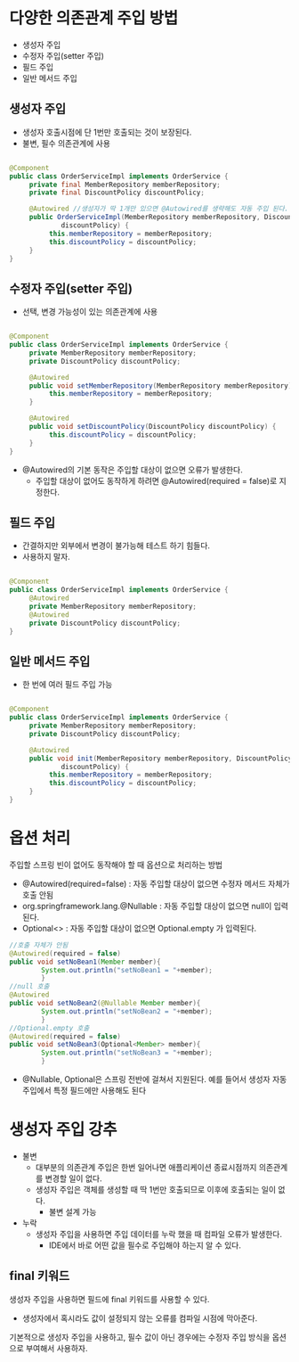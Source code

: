 # 다양한 의존관계 주입 방법

- 생성자 주입
- 수정자 주입(setter 주입)
- 필드 주입
- 일반 메서드 주입

## 생성자 주입

- 생성자 호출시점에 단 1번만 호출되는 것이 보장된다.
- 불변, 필수 의존관계에 사용

```java

@Component
public class OrderServiceImpl implements OrderService {
     private final MemberRepository memberRepository;
     private final DiscountPolicy discountPolicy;

     @Autowired //생성자가 딱 1개만 있으면 @Autowired를 생략해도 자동 주입 된다.
     public OrderServiceImpl(MemberRepository memberRepository, DiscountPolicy
             discountPolicy) {
          this.memberRepository = memberRepository;
          this.discountPolicy = discountPolicy;
     }
}
```

## 수정자 주입(setter 주입)

- 선택, 변경 가능성이 있는 의존관계에 사용

```java

@Component
public class OrderServiceImpl implements OrderService {
     private MemberRepository memberRepository;
     private DiscountPolicy discountPolicy;

     @Autowired
     public void setMemberRepository(MemberRepository memberRepository) {
          this.memberRepository = memberRepository;
     }

     @Autowired
     public void setDiscountPolicy(DiscountPolicy discountPolicy) {
          this.discountPolicy = discountPolicy;
     }
}
```

- @Autowired의 기본 동작은 주입할 대상이 없으면 오류가 발생한다.
    - 주입할 대상이 없어도 동작하게 하려면 @Autowired(required = false)로 지정한다.

## 필드 주입

- 간결하지만 외부에서 변경이 불가능해 테스트 하기 힘들다.
- 사용하지 말자.

```java

@Component
public class OrderServiceImpl implements OrderService {
     @Autowired
     private MemberRepository memberRepository;
     @Autowired
     private DiscountPolicy discountPolicy;
}
```

## 일반 메서드 주입

- 한 번에 여러 필드 주입 가능

```java

@Component
public class OrderServiceImpl implements OrderService {
     private MemberRepository memberRepository;
     private DiscountPolicy discountPolicy;

     @Autowired
     public void init(MemberRepository memberRepository, DiscountPolicy
             discountPolicy) {
          this.memberRepository = memberRepository;
          this.discountPolicy = discountPolicy;
     }
}
```

# 옵션 처리

주입할 스프링 빈이 없어도 동작해야 할 때 옵션으로 처리하는 방법

- @Autowired(required=false) : 자동 주입할 대상이 없으면 수정자 메서드 자체가 호출 안됨
- org.springframework.lang.@Nullable : 자동 주입할 대상이 없으면 null이 입력된다.
- Optional<> : 자동 주입할 대상이 없으면 Optional.empty 가 입력된다.

```java
//호출 자체가 안됨
@Autowired(required = false)
public void setNoBean1(Member member){
        System.out.println("setNoBean1 = "+member);
        }
//null 호출
@Autowired
public void setNoBean2(@Nullable Member member){
        System.out.println("setNoBean2 = "+member);
        }
//Optional.empty 호출
@Autowired(required = false)
public void setNoBean3(Optional<Member> member){
        System.out.println("setNoBean3 = "+member);
        }
```
-  @Nullable, Optional은 스프링 전반에 걸쳐서 지원된다. 예를 들어서 생성자 자동 주입에서 특정 필드에만 사용해도 된다

# 생성자 주입 강추
- 불변
  - 대부분의 의존관계 주입은 한번 일어나면 애플리케이션 종료시점까지 의존관계를 변경할 일이 없다.
  - 생성자 주입은 객체를 생성할 때 딱 1번만 호출되므로 이후에 호출되는 일이 없다.
    - 불변 설계 가능
- 누락
  - 생성자 주입을 사용하면 주입 데이터를 누락 했을 때 컴파일 오류가 발생한다.
    - IDE에서 바로 어떤 값을 필수로 주입해야 하는지 알 수 있다.

## final 키워드

생성자 주입을 사용하면 필드에 final 키워드를 사용할 수 있다.
- 생성자에서 혹시라도 값이 설정되지 않는 오류를 컴파일 시점에 막아준다.


기본적으로 생성자 주입을 사용하고, 필수 값이 아닌 경우에는 수정자 주입 방식을 옵션으로 부여해서 사용하자.